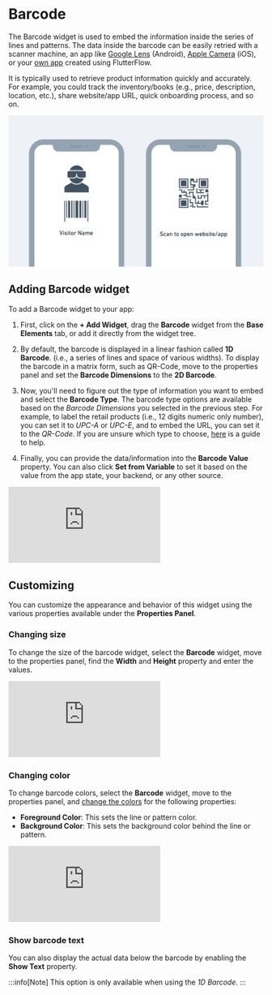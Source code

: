 



# Barcode

The Barcode widget is used to embed the information inside the series of lines and patterns. The data inside the barcode can be easily retried with a scanner machine, an app like [Google Lens](https://lens.google/) (Android), [Apple Camera](https://support.apple.com/en-in/HT208843) (iOS), or your [own app](https://docs.flutterflow.io/actions-and-api-calls/actions/scan-barcode-qr-code) created using FlutterFlow.


It is typically used to retrieve product information quickly and accurately. For example, you could track the inventory/books (e.g., price, description, location, etc.), share website/app URL, quick onboarding process, and so on.

![img_4.png](imgs/img_4.png)


## Adding Barcode widget

To add a Barcode widget to your app:

1. First, click on the **+ Add Widget**, drag the **Barcode** widget from the **Base Elements** 
tab, or add it directly from the widget tree.

2. By default, the barcode is displayed in a linear fashion called **1D Barcode**. (i.e., a series of lines and space of various widths). To display the barcode in a matrix form, such as QR-Code, move to the properties panel and set the **Barcode Dimensions** to the **2D Barcode**.
3. Now, you'll need to figure out the type of information you want to embed and select the **Barcode Type**. The barcode type options are available based on the *Barcode Dimensions* you selected in the previous step. For example, to label the retail products (i.e., 12 digits numeric only number), you can set it to *UPC-A* or *UPC-E*, and to embed the URL, you can set it to the *QR-Code*. If you are unsure which type to choose, [here](https://packagex.io/blog/barcode-types) is a guide to help.
4. Finally, you can provide the data/information into the **Barcode Value** property. You can also click **Set from Variable** to set it based on the value from the app state, your backend, or any other source.

<div style={{
    position: 'relative',
    paddingBottom: 'calc(56.67989417989418% + 41px)', // Keeps the aspect ratio and additional padding
    height: 0,
    width: '100%'
}}>
    <iframe 
        src="https://demo.arcade.software/BzaX87aGYVZJgZYTYQ1d?embed&show_copy_link=true"
        title=""
        style={{
            position: 'absolute',
            top: 0,
            left: 0,
            width: '100%',
            height: '100%',
            colorScheme: 'light'
        }}
        frameborder="0"
        loading="lazy"
        webkitAllowFullScreen
        mozAllowFullScreen
        allowFullScreen
        allow="clipboard-write">
    </iframe>
</div>

## Customizing

You can customize the appearance and behavior of this widget using the various properties 
available under the **Properties Panel**.

### Changing size

To change the size of the barcode widget, select the **Barcode** widget, move to the properties panel, find the **Width** and **Height** property and enter the values.

<div style={{
    position: 'relative',
    paddingBottom: 'calc(56.67989417989418% + 41px)', // Keeps the aspect ratio and additional padding
    height: 0,
    width: '100%'
}}>
    <iframe 
        src="https://demo.arcade.software/VvvoHWVQHbs2Bbe9spPy?embed&show_copy_link=true"
        title=""
        style={{
            position: 'absolute',
            top: 0,
            left: 0,
            width: '100%',
            height: '100%',
            colorScheme: 'light'
        }}
        frameborder="0"
        loading="lazy"
        webkitAllowFullScreen
        mozAllowFullScreen
        allowFullScreen
        allow="clipboard-write">
    </iframe>
</div>

### Changing color

To change barcode colors, select the **Barcode** widget, move to the properties panel, and [change the colors](../../widgets/widget-commonalities.md#change-color) for the following properties:

* **Foreground Color**: This sets the line or pattern color.
* **Background Color**: This sets the background color behind the line or pattern.

<div style={{
    position: 'relative',
    paddingBottom: 'calc(56.67989417989418% + 41px)', // Keeps the aspect ratio and additional padding
    height: 0,
    width: '100%'
}}>
    <iframe 
        src="https://demo.arcade.software/SWE9YosOBiXigQRbFcdl?embed&show_copy_link=true"
        title=""
        style={{
            position: 'absolute',
            top: 0,
            left: 0,
            width: '100%',
            height: '100%',
            colorScheme: 'light'
        }}
        frameborder="0"
        loading="lazy"
        webkitAllowFullScreen
        mozAllowFullScreen
        allowFullScreen
        allow="clipboard-write">
    </iframe>
</div>

### Show barcode text

You can also display the actual data below the barcode by enabling the **Show Text** property. 

:::info[Note]
This option is only available when using the *1D Barcode*.
:::

